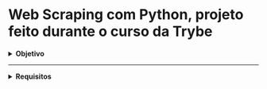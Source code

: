 # Web Scraping com Python, projeto feito durante o curso da Trybe

<details>
  <summary><strong>Objetivo</strong></summary><br />

  O projeto tem como principal objetivo fazer consultas em notícias sobre tecnologia.

  As notícias raspadas estão no Blog da Trybe: https://blog.betrybe.com.
  Essas notícias são salvas no banco de dados utilizando as funções python no módulo `database.py`
  
  ---

  <strong>MongoDB</strong>

  É utilizado um banco de dados chamado `tech_news`.
  As notícias são armazenadas em uma coleção chamada `news`.

  Para rodar o MongoDB via Docker:
  <code>docker-compose up -d mongodb</code> no terminal. 
  Configurações do mongo com o docker estão no arquivo `docker-compose.yml`

  O mongoDB utilizará por padrão a porta 27017.

</details>

---
<details>
  <summary><strong> Requisitos</strong></summary>

  ## 1 - Função `fetch`
  local: `tech_news/scraper.py`

  Esta função é responsável por fazer a requisição HTTP ao site e obter o conteúdo HTML.

  - Utiliza um Rate Limit pois pode ser utilizada várias vezes em sucessão
  - Deve receber uma URL
  - Faz uma requisição HTTP `get` para a URL utilizando a função `requests.get`
  - Retorna o conteúdo HTML da resposta.
  - Caso a requisição seja bem sucedida com `Status Code 200: OK`, retorna seu conteúdo de texto;
  - Caso a resposta tenha o código de status diferente de `200`, retorna `None`;
  - Caso a requisição não receba resposta em até 3 segundos, ela é abandonada.

  📌 é definido o _header_ `user-agent` para que a raspagem do blog funcione corretamente. Para isso, o valor `"Fake user-agent"` recebe:

  ```python
  { "user-agent": "Fake user-agent" }
  ```

  ## 2 - Função `scrape_novidades`
  local: `tech_news/scraper.py`

  Esta função faz o scrape da página Novidades (https://blog.betrybe.com) para obter as URLs das páginas de notícias.

  - Recebe uma string com o conteúdo HTML da página inicial do blog
  - Faz o scrape do conteúdo recebido para obter uma lista contendo as URLs das notícias listadas.
  - A função retorna esta lista.
  - Caso não encontre nenhuma URL de notícia, a função retorna uma lista vazia.

  ## 3 - Função `scrape_next_page_link`
  local: `tech_news/scraper.py`

  Precisa do link da próxima página. Esta função é responsável por fazer o scrape deste link.

  - Recebe como parâmetro uma `string` contendo o conteúdo HTML retirado pela função fetch
  - Faz o scrape deste HTML para obter a URL da próxima página.
  - Retorna a URL obtida.
  - Caso não encontre o link da próxima página, função retorna `None`

  ## 4 - Função `scrape_noticia`
  local: `tech_news/scraper.py`

  - Recebe como parâmetro o conteúdo HTML da página de uma notícia
  - Busca as informações das notícias e preenche um dicionário:
    - `url` - link para acesso da notícia.
    - `title` - título da notícia.
    - `timestamp` - data da notícia, no formato `dd/mm/AAAA`.
    - `writer` - nome da pessoa autora da notícia.
    - `comments_count` - número de comentários que a notícia recebeu.
      - Se a informação não for encontrada, salve este atributo como `0` (zero)
    - `summary` - o primeiro parágrafo da notícia.
    - `tags` - lista contendo tags da notícia.
    - `category` - categoria da notícia.

  ## 5 - Função `get_tech_news`
  local: `tech_news/scraper.py`

  Aplicação de todas as funções anterioes.

  - Receber como parâmetro um número inteiro `n` e buscar as últimas `n` notícias.
  - Funções `fetch`, `scrape_novidades`, `scrape_next_page_link` e `scrape_noticia` são utilizadas para buscar as notícias e processar o conteúdo.
  - As notícias buscadas são inseridas no MongoDB; utiliza as funções do diretório `tech_news/database.py`
  - Insere as notícias no banco, e retorna as mesmas.


  ## 6 - Função `search_by_title`
  local: `tech_news/analyzer/search_engine.py`

  Faz buscas por título.

  - Recebe uma string com um título de notícia
  - Busca as notícias do banco de dados por título
  - Retorna uma lista de tuplas com as notícias encontradas na busca. 
  Exemplo: 
  ```python
  [
    ("Título1_aqui", "url1_aqui"),
    ("Título2_aqui", "url2_aqui"),
  ]
  ```
  - A busca é _case insensitive_
  - Caso nenhuma notícia seja encontrada, retorna uma lista vazia.

  📌 Para acesso ao banco de dados utiliza `db` definido no módulo `tech_news/database.py`.

  ## 7 - Função `search_by_date`
  local: `tech_news/analyzer/search_engine.py`

  Busca as notícias do banco de dados por data.

  - Recebe como parâmetro uma data no formato ISO `AAAA-mm-dd`
  - Tem retorno no mesmo formato do requisito anterior.
  - Caso a data seja inválida, uma exceção `ValueError` é lançada com a mensagem `Data inválida`.
  - Caso nenhuma notícia seja encontrada, retorna uma lista vazia.

  ## 8 - Função `search_by_tag`,
  local: `tech_news/analyzer/search_engine.py`

  Busca as notícias por tag.

  - Recebe como parâmetro o nome da tag completo..
  - A função deve ter retorno no mesmo formato do requisito anterior.
  - Caso nenhuma notícia seja encontrada, retorna uma lista vazia.
  - A busca é_case insensitive_

  ## 9 - Função `search_by_category`
  local: `tech_news/analyzer/search_engine.py`

  Busca as notícias por categoria.

  - Recebe como parâmetro o nome da categoria completo.
  - Tem como retorno o mesmo formato do requisito anterior.
  - Caso nenhuma notícia seja encontrada, retorna uma lista vazia.
  - A busca é _case insensitive_
</details>
